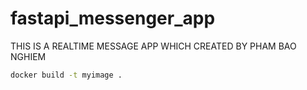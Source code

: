 # fastapi_messenger_app

THIS IS A REALTIME MESSAGE APP WHICH CREATED BY PHAM BAO NGHIEM


```bash
docker build -t myimage .
```